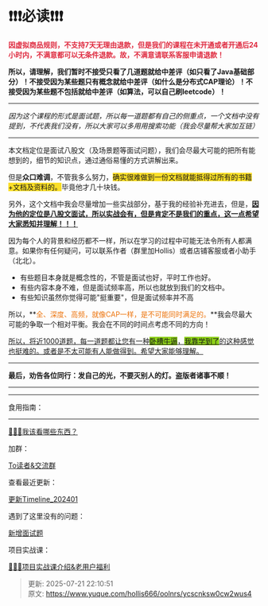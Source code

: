 # ❗❗❗必读❗❗❗



**<font style="color:#DF2A3F;">因虚拟商品规则，不支持7天无理由退款，但是我们的课程在未开通或者开通后24小时内，不满意都可以无条件退款。故，不满意请联系客服申请退款！</font>**

**<font style="color:#DF2A3F;"></font>**

**所以，请理解，我们暂时不接受只看了几道题就给中差评（如只看了Java基础部分）！不接受因为某些题只有概念就给中差评（如什么是分布式CAP理论）！不接受因为某些题不包括就给中差评（如算法，可以自己刷leetcode）！**

****

_因为这个课程的形式是面试题，所以每一道题都有自己的侧重点，一个文档中没有提到，不代表我们没有，所以大家可以多用用搜索功能（我会尽量帮大家加互链）_

****

本文档定位是面试八股文（及场景题等面试问题），我们会尽最大可能的把所有能想到的，细节的知识点，通过通俗易懂的方式讲解出来。



但是**众口难调**，不管我多么努力，<font style="background-color:#FBDE28;">确实很难做到一份文档就能抵得过所有的书籍+文档及资料的。</font>毕竟他才几十块钱。



另外，这个文档中我会尽量增加一些实战部分，基于我的经验补充进去，但是，**<u>因为他的定位是八股文面试，所以实战会有，但是肯定不是我们的重点，这一点希望大家悉知并理解！！！</u>**



因为每个人的背景和经历都不一样，所以在学习的过程中可能无法令所有人都满意。如果你有任何疑问，可以联系作者（群里加Hollis）或者店铺客服或者小助手（北北）。



+ 有些题目本身就是概念性的，不管是面试也好，平时工作也好。
+ 有些内容本身不难，但是面试频率高，所以也就放到我们的文档中。
+ 有些知识虽然你觉得可能"挺重要"，但是面试频率并不高



所以，**<font style="color:#ED740C;">全、深度、高频，就像CAP一样，是不可能同时满足的。</font>**我会尽最大可能的争取一个相对平衡。我会在不同的时间点考虑不同的方向！



<u>所以，将近1000道题，每一道题都让您有一种</u><u><font style="background-color:#8CCF17;">卧槽牛逼</font></u><u>，</u><u><font style="background-color:#8CCF17;">我靠学到了</font></u><u>的这种感觉也挺难的。或者是不太可能有人能做得到。希望大家能够理解。</u>

****

**最后，劝告各位同行：发自己的光，不要灭别人的灯。盗版者诸事不顺！**

****

****

食用指南：

****

[💯💯💯我该看哪些东西？](https://www.yuque.com/hollis666/oolnrs/agp62lnty94r7sgi)



加群：

[To读者&交流群](https://www.yuque.com/hollis666/oolnrs/eg7b13tn2f5uanmg)



查看最近更新：

[更新Timeline_202401](https://www.yuque.com/hollis666/oolnrs/hiz01xvskzxi1d1n)



遇到了这里没有的问题：



[新增面试题](https://www.yuque.com/hollis666/oolnrs/ok0q2nsuwk8v87nw)



项目实战课：



[🧣🧣🧣项目实战课介绍&老用户福利](https://www.yuque.com/hollis666/oolnrs/dgolk0cckpb94sia)



> 更新: 2025-07-21 22:10:51  
> 原文: <https://www.yuque.com/hollis666/oolnrs/ycscnksw0cw2wus4>